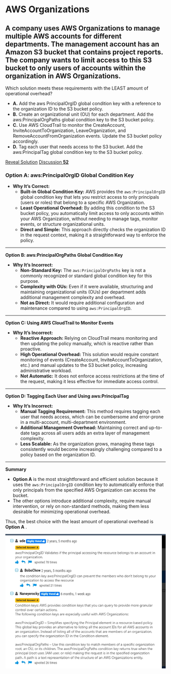 # AWS Organizations

## A company uses AWS Organizations to manage multiple AWS accounts for different departments. The management account has an Amazon S3 bucket that contains project reports. The company wants to limit access to this S3 bucket to only users of accounts within the organization in AWS Organizations.

Which solution meets these requirements with the LEAST amount of operational overhead?

- **A.** Add the aws PrincipalOrgID global condition key with a reference to the organization ID to the S3 bucket policy.
- **B.** Create an organizational unit (OU) for each department. Add the aws:PrincipalOrgPaths global condition key to the S3 bucket policy.
- **C.** Use AWS CloudTrail to monitor the CreateAccount, InviteAccountToOrganization, LeaveOrganization, and RemoveAccountFromOrganization events. Update the S3 bucket policy accordingly.
- **D.** Tag each user that needs access to the S3 bucket. Add the aws:PrincipalTag global condition key to the S3 bucket policy.

[Reveal Solution](https://www.examtopics.com/exams/amazon/aws-certified-solutions-architect-associate-saa-c03/view/#) [ Discussion **52**](https://www.examtopics.com/exams/amazon/aws-certified-solutions-architect-associate-saa-c03/view/#)

### **Option A: aws:PrincipalOrgID Global Condition Key**

- **Why It’s Correct:**
  - **Built-in Global Condition Key:** AWS provides the `aws:PrincipalOrgID` global condition key that lets you restrict access to only principals (users or roles) that belong to a specific AWS Organization.
  - **Least Operational Overhead:** By adding this condition to the S3 bucket policy, you automatically limit access to only accounts within your AWS Organization, without needing to manage tags, monitor events, or structure organizational units.
  - **Direct and Simple:** This approach directly checks the organization ID in the request context, making it a straightforward way to enforce the policy.

---

**Option B: aws:PrincipalOrgPaths Global Condition Key**

- **Why It’s Incorrect:**
  - **Non-Standard Key:** The `aws:PrincipalOrgPaths` key is not a commonly recognized or standard global condition key for this purpose.
  - **Complexity with OUs:** Even if it were available, structuring and maintaining organizational units (OUs) per department adds additional management complexity and overhead.
  - **Not as Direct:** It would require additional configuration and maintenance compared to using `aws:PrincipalOrgID`.

---

**Option C: Using AWS CloudTrail to Monitor Events**

- **Why It’s Incorrect:**
  - **Reactive Approach:** Relying on CloudTrail means monitoring and then updating the policy manually, which is reactive rather than proactive.
  - **High Operational Overhead:** This solution would require constant monitoring of events (CreateAccount, InviteAccountToOrganization, etc.) and manual updates to the S3 bucket policy, increasing administrative workload.
  - **Not Automatic:** It does not enforce access restrictions at the time of the request, making it less effective for immediate access control.

---

**Option D: Tagging Each User and Using aws:PrincipalTag**

- **Why It’s Incorrect:**
  - **Manual Tagging Requirement:** This method requires tagging each user that needs access, which can be cumbersome and error-prone in a multi-account, multi-department environment.
  - **Additional Management Overhead:** Maintaining correct and up-to-date tags across all users adds an extra layer of management complexity.
  - **Less Scalable:** As the organization grows, managing these tags consistently would become increasingly challenging compared to a policy based on the organization ID.

---

**Summary**

- **Option A** is the most straightforward and efficient solution because it uses the `aws:PrincipalOrgID` condition key to automatically enforce that only principals from the specified AWS Organization can access the bucket.
- The other options introduce additional complexity, require manual intervention, or rely on non-standard methods, making them less desirable for minimizing operational overhead.

Thus, the best choice with the least amount of operational overhead is **Option A** .

![1743178869097](image/AWS-Organizations/1743178869097.png)
